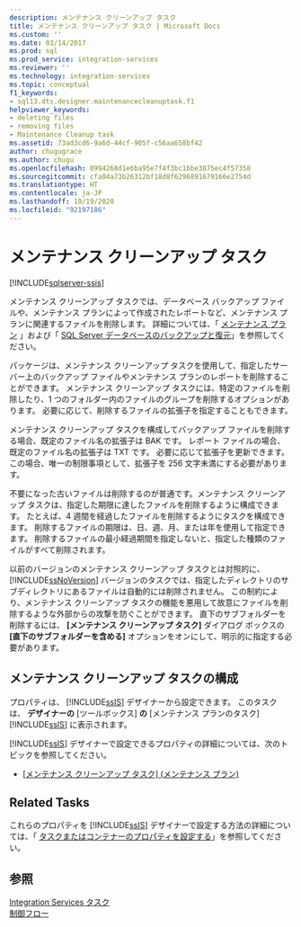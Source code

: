 ```yaml
---
description: メンテナンス クリーンアップ タスク
title: メンテナンス クリーンアップ タスク | Microsoft Docs
ms.custom: ''
ms.date: 03/14/2017
ms.prod: sql
ms.prod_service: integration-services
ms.reviewer: ''
ms.technology: integration-services
ms.topic: conceptual
f1_keywords:
- sql13.dts.designer.maintenancecleanuptask.f1
helpviewer_keywords:
- deleting files
- removing files
- Maintenance Cleanup task
ms.assetid: 73ad3cd6-9a6d-44cf-905f-c56aa658bf42
author: chugugrace
ms.author: chugu
ms.openlocfilehash: 0994268d1e6ba95e7f4f3bc1bbe3875ec4f57358
ms.sourcegitcommit: cfa04a73b26312bf18d8f6296891679166e2754d
ms.translationtype: HT
ms.contentlocale: ja-JP
ms.lasthandoff: 10/19/2020
ms.locfileid: "92197186"
---
```

# <a name="maintenance-cleanup-task"></a>メンテナンス クリーンアップ タスク

[!INCLUDE[sqlserver-ssis](../../includes/applies-to-version/sqlserver-ssis.md)]


  メンテナンス クリーンアップ タスクでは、データベース バックアップ ファイルや、メンテナンス プランによって作成されたレポートなど、メンテナンス プランに関連するファイルを削除します。 詳細については、「 [メンテナンス プラン](../../relational-databases/maintenance-plans/maintenance-plans.md) 」および「 [SQL Server データベースのバックアップと復元](../../relational-databases/backup-restore/back-up-and-restore-of-sql-server-databases.md)」を参照してください。  
  
 パッケージは、メンテナンス クリーンアップ タスクを使用して、指定したサーバー上のバックアップ ファイルやメンテナンス プランのレポートを削除することができます。 メンテナンス クリーンアップ タスクには、特定のファイルを削除したり、1 つのフォルダー内のファイルのグループを削除するオプションがあります。 必要に応じて、削除するファイルの拡張子を指定することもできます。  
  
 メンテナンス クリーンアップ タスクを構成してバックアップ ファイルを削除する場合、既定のファイル名の拡張子は BAK です。 レポート ファイルの場合、既定のファイル名の拡張子は TXT です。 必要に応じて拡張子を更新できます。この場合、唯一の制限事項として、拡張子を 256 文字未満にする必要があります。  
  
 不要になった古いファイルは削除するのが普通です。メンテナンス クリーンアップ タスクは、指定した期限に達したファイルを削除するように構成できます。 たとえば、4 週間を経過したファイルを削除するようにタスクを構成できます。 削除するファイルの期限は、日、週、月、または年を使用して指定できます。 削除するファイルの最小経過期間を指定しないと、指定した種類のファイルがすべて削除されます。  
  
 以前のバージョンのメンテナンス クリーンアップ タスクとは対照的に、 [!INCLUDE[ssNoVersion](../../includes/ssnoversion-md.md)] バージョンのタスクでは、指定したディレクトリのサブディレクトリにあるファイルは自動的には削除されません。 この制約により、メンテナンス クリーンアップ タスクの機能を悪用して故意にファイルを削除するような外部からの攻撃を防ぐことができます。 直下のサブフォルダーを削除するには、 **[メンテナンス クリーンアップ タスク]** ダイアログ ボックスの **[直下のサブフォルダーを含める]** オプションをオンにして、明示的に指定する必要があります。  
  
## <a name="configuration-of-the-maintenance-cleanup-task"></a>メンテナンス クリーンアップ タスクの構成  
 プロパティは、 [!INCLUDE[ssIS](../../includes/ssis-md.md)] デザイナーから設定できます。 このタスクは、 **デザイナーの** [ツールボックス] **の** [メンテナンス プランのタスク] [!INCLUDE[ssIS](../../includes/ssis-md.md)] に表示されます。  
  
 [!INCLUDE[ssIS](../../includes/ssis-md.md)] デザイナーで設定できるプロパティの詳細については、次のトピックを参照してください。  
  
-   [[メンテナンス クリーンアップ タスク] (メンテナンス プラン)](../../relational-databases/maintenance-plans/maintenance-cleanup-task-maintenance-plan.md)  
  
## <a name="related-tasks"></a>Related Tasks  
 これらのプロパティを [!INCLUDE[ssIS](../../includes/ssis-md.md)] デザイナーで設定する方法の詳細については、「 [タスクまたはコンテナーのプロパティを設定する](./add-or-delete-a-task-or-a-container-in-a-control-flow.md)」を参照してください。  
  
## <a name="see-also"></a>参照  
 [Integration Services タスク](../../integration-services/control-flow/integration-services-tasks.md)   
 [制御フロー](../../integration-services/control-flow/control-flow.md)  
  
